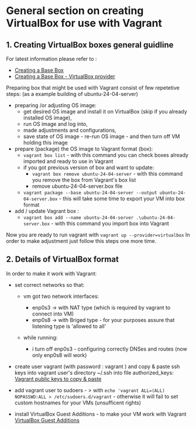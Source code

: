 # General section on creating VirtualBox for use with Vagrant


## 1. Creating VirtualBox boxes general guidline

For latest information please refer to :
- [Creating a Base Box](https://developer.hashicorp.com/vagrant/docs/boxes/base)
- [Creating a Base Box - VirtualBox provider](https://developer.hashicorp.com/vagrant/docs/providers/virtualbox/boxes#to-install-via-the-command-line)

Preparing box that might be used with Vagrant consist of few repetetive steps: (as a example building of ubuntu-24-04-server)

- preparing /or adjusting OS image:
    - get desired OS image and install it on VirtualBox (skip if you already installed OS image),
    - run OS image and log into,
    - made adjustments and configurations,
    - save state of OS image - re-run OS image - and then turn off VM holding this image
- prepare (package) the OS image to Vagrant format (box):
    - `vagrant box list` - with this command you can check boxes already imported and ready to use in Vagrant
    - if you got previous version of box and want to update:
        - `vagrant box remove ubuntu-24-04-server` - with this command you remove the box from Vagrant's box list
        - remove ubuntu-24-04-server.box file 
    - `vagrant package --base ubuntu-24-04-server --output ubuntu-24-04-server.box` - this will take some time to export your VM into box format
- add / update Vagrant box :
    - `vagrant box add --name ubuntu-24-04-server .\ubuntu-24-04-server.box` - with this command you import box into Vagrant

Now you are ready to run vagrant with `vagrant up --provider=virtualbox`
In order to make adjustment just follow this steps one more time.


## 2. Details of VirtualBox format

In order to make it work with Vagrant:

- set correct networks so that:
    - vm got two network interfaces: 
        - enp0s3 -> with NAT type (which is required by vagrant to connect into VM)
        - enp0s8 -> with Briged type - for your purposes assure that listening type is 'allowed to all'

    - while running:
        - i turn off enp0s3 - configuring correctly DNSes and routes (now only enp0s8 will work)

- create user vagrant (with password : vagrant ) and copy & paste ssh keys into vagrant user's directory ~/.ssh into file authorized_keys:
    [Vagrant public keys to copy & paste](https://github.com/hashicorp/vagrant/blob/main/keys/vagrant.pub)

- add vagrant user to sudoers - > with `echo 'vagrant ALL=(ALL) NOPASSWD:ALL > /etc/sudoers.d/vagrant` - otherwise it will fail to set custom hostnames for your VMs (unsufficent rights)

- install VirtualBox Guest Additions - to make your VM work with Vagrant [VirtualBox Guest Additions](https://developer.hashicorp.com/vagrant/docs/providers/virtualbox/boxes#additional-software)
